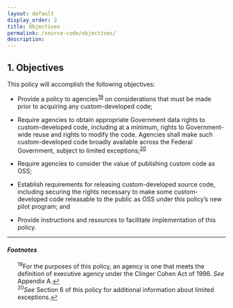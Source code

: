 ```yaml
---
layout: default
display_order: 2
title: Objectives
permalink: /source-code/objectives/
description: 
---
```


## 1. Objectives

This policy will accomplish the following objectives:

* Provide a policy to agencies<sup id="fnr19"><a href="#fn19">19</a></sup> on considerations that must be made prior to acquiring any custom-developed code;

* Require agencies to obtain appropriate Government data rights to custom-developed code, including at a minimum, rights to Government-wide reuse and rights to modify the code. Agencies shall make such custom-developed code broadly available across the Federal Government, subject to limited exceptions;<sup id="fnr20"><a href="#fn20">20</a></sup> 

* Require agencies to consider the value of publishing custom code as OSS; 

* Establish requirements for releasing custom-developed source code, including securing the rights necessary to make some custom-developed code releasable to the public as OSS under this policy’s new pilot program; and

* Provide instructions and resources to facilitate implementation of this policy.

***

#### *Footnotes*

<ul style="list-style-type:none">

<li id="fn19"><sup>19</sup>For the purposes of this policy, an agency is one that meets the definition of executive agency under the Clinger Cohen Act of 1996. <em>See</em> Appendix A.<a href="#fnr19">&#8617;</a></li>
<li id="fn20"><sup>20</sup><em>See</em> Section 6 of this policy for additional information about limited exceptions.<a href="#fnr20">&#8617;</a></li>

</ul>
